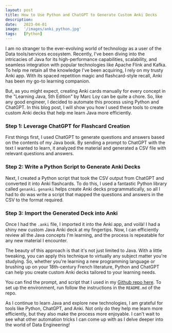 ```yaml
---
layout: post
title: How to Use Python and ChatGPT to Generate Custom Anki Decks
description:
date:   2023-04-01
image:  '/images/anki_python.jpg'
tags:   [Python]
---
```


I am no stranger to the ever-evolving world of technology as a user of the Data tools/services ecosystem. Recently, I've been diving into the intricacies of Java for its high-performance capabilities, scalability, and seamless integration with popular technologies like Apache Flink and Kafka. To help me retain all the knowledge I've been acquiring, I rely on my trusty Anki app. With its spaced repetition magic and flashcard-style recall, Anki has been my go-to learning companion.

But, as you might expect, creating Anki cards manually for every concept in the "Learning Java, 5th Edition" by Marc Loy can be quite a chore. So, like any good engineer, I decided to automate this process using Python and ChatGPT. In this blog post, I will show you how I used these tools to create custom Anki decks that help me learn Java more efficiently.

### Step 1: Leverage ChatGPT for Flashcard Creation

First things first, I used ChatGPT to generate questions and answers based on the contents of my Java book. By sending a prompt to ChatGPT with the text I wanted to learn, it analyzed the material and generated a CSV file with relevant questions and answers.

### Step 2: Write a Python Script to Generate Anki Decks

Next, I created a Python script that took the CSV output from ChatGPT and converted it into Anki flashcards. To do this, I used a fantastic Python library called `genanki`. `genanki` helps create Anki decks programmatically, so all I had to do was write a script that mapped the questions and answers in the CSV to the format required.

### Step 3: Import the Generated Deck into Anki

Once I had the `.anki` file, I imported it into the Anki app, and voilà! I had a shiny new custom Java Anki deck at my fingertips. Now, I can efficiently review all the Java concepts I'm learning, and the process is repeatable for any new material I encounter.

The beauty of this approach is that it's not just limited to Java. With a little tweaking, you can apply this technique to virtually any subject matter you're studying. So, whether you're learning a new programming language or brushing up on your 18th-century French literature, Python and ChatGPT can help you create custom Anki decks tailored to your learning needs. 

You can find the prompt, and script that I used in my [Github repo here](www.google.ca). To set up the environment, run follow the instructions in the `README.md` of the repo.

As I continue to learn Java and explore new technologies, I am grateful for tools like Python, ChatGPT, and Anki. Not only do they help me learn more efficiently, but they also make the process more enjoyable. I can't wait to see what other automation tricks I can come up with as I delve deeper into the world of Data Engineering!


